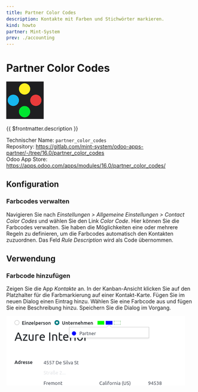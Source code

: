 ```yaml
---
title: Partner Color Codes
description: Kontakte mit Farben und Stichwörter markieren.
kind: howto
partner: Mint-System
prev: ./accounting
---
```

# Partner Color Codes
![](attachments/odoo_icon_partner_color_codes.png)

{{ $frontmatter.description }}

Technischer Name: `partner_color_codes`\
Repository: <https://gitlab.com/mint-system/odoo-apps-partner/-/tree/16.0/partner_color_codes>\
Odoo App Store: <https://apps.odoo.com/apps/modules/16.0/partner_color_codes/>

## Konfiguration

### Farbcodes verwalten

Navigieren Sie nach *Einstellungen > Allgemeine Einstellungen > Contact Color Codes* und wählen Sie den Link *Color Code*. Hier können Sie die Farbcodes verwalten. Sie haben die Möglichkeiten eine oder mehrere Regeln zu definieren, um die Farbcodes automatisch den Kontakten zuzuordnen. Das Feld *Rule Description* wird als Code übernommen.

## Verwendung

### Farbcode hinzufügen

Zeigen Sie die App *Kontakte* an. In der Kanban-Ansicht klicken Sie auf den Platzhalter für die Farbmarkierung auf einer Kontakt-Karte. Fügen Sie im neuen Dialog einen Eintrag hinzu. Wählen Sie eine Farbcode aus und fügen Sie eine Beschreibung hinzu. Speichern Sie die Dialog im Vorgang.

![](attachments/Partner%20Color%20Codes.png)
